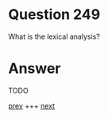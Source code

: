 
# Question 249



What is the lexical analysis?


# Answer



TODO


[prev](248.md) +++ [next](250.md)
